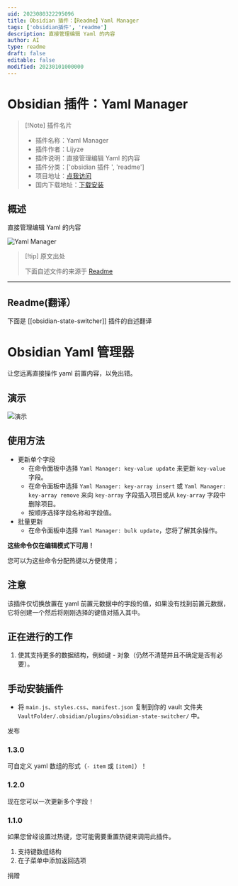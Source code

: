 ```yaml
---
uid: 2023080322295096
title: Obsidian 插件：【Readme】Yaml Manager
tags: ['obsidian插件', 'readme']
description: 直接管理编辑 Yaml 的内容
author: AI
type: readme
draft: false
editable: false
modified: 20230101000000
---
```


# Obsidian 插件：Yaml Manager

> [!Note] 插件名片
> - 插件名称：Yaml Manager
> - 插件作者：Lijyze
> - 插件说明：直接管理编辑 Yaml 的内容
> - 插件分类：['obsidian 插件 ', 'readme']
> - 项目地址：[点我访问](https://github.com/lijyze/obsidian-state-switcher)
> - 国内下载地址：[下载安装](https://pkmer.cn/products/plugin/pluginMarket/?obsidian-state-switcher)

## 概述

直接管理编辑 Yaml 的内容

![Yaml Manager](https://cdn.pkmer.cn/covers/obsidian-state-switcher_new.gif!pkmer)

> [!tip] 原文出处
>
>下面自述文件的来源于 [Readme](https://ghproxy.net/https://raw.githubusercontent.com/lijyze/obsidian-state-switcher/main/README.md)
>

---

## Readme(翻译）

下面是 [[obsidian-state-switcher]] 插件的自述翻译

# Obsidian Yaml 管理器

让您远离直接操作 yaml 前置内容，以免出错。

## 演示

![演示](https://raw.githubusercontent.com/lijyze/obsidian-state-switcher/main/assets/demo.gif)

## 使用方法

- 更新单个字段
  - 在命令面板中选择 `Yaml Manager: key-value update` 来更新 `key-value` 字段。
  - 在命令面板中选择 `Yaml Manager: key-array insert` 或 `Yaml Manager: key-array remove` 来向 `key-array` 字段插入项目或从 `key-array` 字段中删除项目。
  - 按顺序选择字段名称和字段值。
- 批量更新
  - 在命令面板中选择 `Yaml Manager: bulk update`，您将了解其余操作。

**这些命令仅在编辑模式下可用！**

您可以为这些命令分配热键以方便使用；

## 注意

该插件仅切换放置在 yaml 前置元数据中的字段的值，如果没有找到前置元数据，它将创建一个然后将刚刚选择的键值对插入其中。

## 正在进行的工作

1. 使其支持更多的数据结构，例如键 - 对象（仍然不清楚并且不确定是否有必要）。

## 手动安装插件

- 将 `main.js`、`styles.css`、`manifest.json` 复制到你的 vault 文件夹 `VaultFolder/.obsidian/plugins/obsidian-state-switcher/` 中。

发布

### 1.3.0

可自定义 yaml 数组的形式（`- item` 或 `[item]`）！

### 1.2.0

现在您可以一次更新多个字段！

### 1.1.0

如果您曾经设置过热键，您可能需要重置热键来调用此插件。

1. 支持键数组结构
2. 在子菜单中添加返回选项

捐赠
